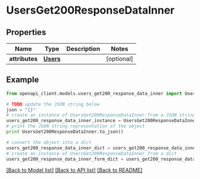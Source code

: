 # UsersGet200ResponseDataInner


## Properties
Name | Type | Description | Notes
------------ | ------------- | ------------- | -------------
**attributes** | [**Users**](Users.md) |  | [optional] 

## Example

```python
from openapi_client.models.users_get200_response_data_inner import UsersGet200ResponseDataInner

# TODO update the JSON string below
json = "{}"
# create an instance of UsersGet200ResponseDataInner from a JSON string
users_get200_response_data_inner_instance = UsersGet200ResponseDataInner.from_json(json)
# print the JSON string representation of the object
print UsersGet200ResponseDataInner.to_json()

# convert the object into a dict
users_get200_response_data_inner_dict = users_get200_response_data_inner_instance.to_dict()
# create an instance of UsersGet200ResponseDataInner from a dict
users_get200_response_data_inner_form_dict = users_get200_response_data_inner.from_dict(users_get200_response_data_inner_dict)
```
[[Back to Model list]](../README.md#documentation-for-models) [[Back to API list]](../README.md#documentation-for-api-endpoints) [[Back to README]](../README.md)


